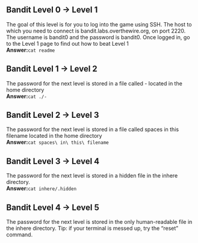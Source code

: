 ## Bandit Level 0 → Level 1
The goal of this level is for you to log into the game using SSH. The host to which you need to connect is bandit.labs.overthewire.org, on port 2220. The username is bandit0 and the password is bandit0. Once logged in, go to the Level 1 page to find out how to beat Level 1  
**Answer:**```cat readme```  

## Bandit Level 1 → Level 2  
The password for the next level is stored in a file called - located in the home directory  
**Answer:**```cat ./-```

## Bandit Level 2 → Level 3  
The password for the next level is stored in a file called spaces in this filename located in the home directory  
**Answer:**```cat spaces\ in\ this\ filename```  

## Bandit Level 3 → Level 4  
The password for the next level is stored in a hidden file in the inhere directory.  
**Answer:**```cat inhere/.hidden```  

## Bandit Level 4 → Level 5  
The password for the next level is stored in the only human-readable file in the inhere directory. Tip: if your terminal is messed up, try the “reset” command.  
